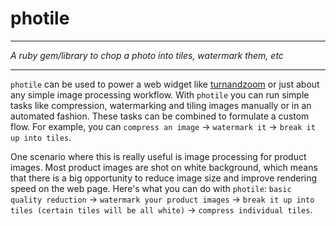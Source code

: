 # photile
* * *
*A ruby gem/library to chop a photo into tiles, watermark them, etc*
* * *

`photile` can be used to power a web widget like [turnandzoom](https://github.com/nitindhar7/turnandzoom) or just about any simple image processing workflow. With `photile` you can run simple tasks like compression, watermarking and tiling images manually or in an automated fashion. These tasks can be combined to formulate a custom flow. For example, you can `compress an image` -> `watermark it` -> `break it up into tiles`.

One scenario where this is really useful is image processing for product images. Most product images are shot on white background, which means that there is a big opportunity to reduce image size and improve rendering speed on the web page. Here's what you can do with `photile`: `basic quality reduction` -> `watermark your product images` -> `break it up into tiles (certain tiles will be all white)` -> `compress individual tiles`.


